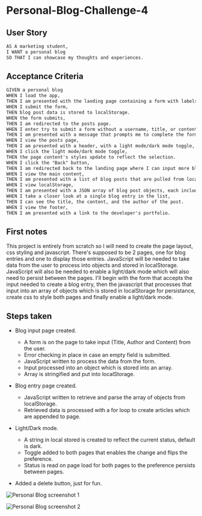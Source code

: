 # Personal-Blog-Challenge-4

## User Story

```md
AS A marketing student,
I WANT a personal blog
SO THAT I can showcase my thoughts and experiences.
```

## Acceptance Criteria

```md
GIVEN a personal blog
WHEN I load the app,
THEN I am presented with the landing page containing a form with labels and inputs for username, blog title, and blog content.
WHEN I submit the form,
THEN blog post data is stored to localStorage.
WHEN the form submits,
THEN I am redirected to the posts page.
WHEN I enter try to submit a form without a username, title, or content,
THEN I am presented with a message that prompts me to complete the form.
WHEN I view the posts page,
THEN I am presented with a header, with a light mode/dark mode toggle, and a "Back" button.
WHEN I click the light mode/dark mode toggle,
THEN the page content's styles update to reflect the selection.
WHEN I click the "Back" button,
THEN I am redirected back to the landing page where I can input more blog entries.
WHEN I view the main content,
THEN I am presented with a list of blog posts that are pulled from localStorage.
WHEN I view localStorage,
THEN I am presented with a JSON array of blog post objects, each including the post author's username, title of the post, and post's content.
WHEN I take a closer look at a single blog entry in the list,
THEN I can see the title, the content, and the author of the post.
WHEN I view the footer,
THEN I am presented with a link to the developer's portfolio.
```

## First notes

This project is entirely from scratch so I will need to create the page layout, css styling and javascript.
There's supposed to be 2 pages, one for blog entries and one to display those entries.
JavaScript will be needed to take data from the user to process into objects and stored in localStorage.
JavaScript will also be needed to enable a light/dark mode which will also need to persist between the pages.
I'll begin with the form that accepts the input needed to create a blog entry, then the javascript that processes
that input into an array of objects which is stored in localStorage for persistance, create css to style both pages and finally enable a light/dark mode.

## Steps taken

- Blog input page created.
    - A form is on the page to take input (Title, Author and Content) from the user.
    - Error checking in place in case an empty field is submitted.
    - JavaScript written to process the data from the form.
    - Input processed into an object which is stored into an array.
    - Array is stringified and put into localStorage.

- Blog entry page created.
    - JavaScript written to retrieve and parse the array of objects from localStorage.
    - Retrieved data is processed with a for loop to create articles which are appended to page.

- Light/Dark mode.
    - A string in local stored is created to reflect the current status, default is dark.
    - Toggle added to both pages that enables the change and flips the preference.
    - Status is read on page load for both pages to the preference persists between pages.

 - Added a delete button, just for fun.

![Personal Blog screenshot 1](https://github.com/TalanvorD/Personal-Blog-Challenge-4/assets/164896317/bfafb159-eee9-451e-9620-ce43ffc323b6)

![Personal Blog screenshot 2](https://github.com/TalanvorD/Personal-Blog-Challenge-4/assets/164896317/bfe30d1d-8b59-4f85-8d36-0da9b44d8584)
